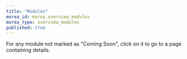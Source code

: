 ```yaml
---
title: "Modules"
morea_id: morea_overview_modules
morea_type: overview_modules
published: true
---
```


For any module not marked as "Coming Soon", click on it to go to a page containing details.
